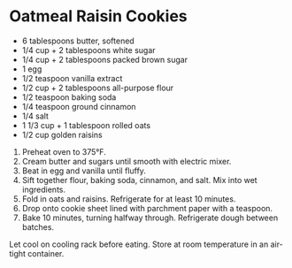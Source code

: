# Oatmeal Raisin Cookies

- 6 tablespoons butter, softened
- 1/4 cup + 2 tablespoons white sugar
- 1/4 cup + 2 tablespoons packed brown sugar
- 1 egg
- 1/2 teaspoon vanilla extract
- 1/2 cup + 2 tablespoons all-purpose flour
- 1/2 teaspoon baking soda
- 1/4 teaspoon ground cinnamon
- 1/4 salt
- 1 1/3 cup + 1 tablespoon rolled oats
- 1/2 cup golden raisins

1. Preheat oven to 375&deg;F.
2. Cream butter and sugars until smooth with electric mixer.
3. Beat in egg and vanilla until fluffy.
4. Sift together flour, baking soda, cinnamon, and salt. Mix into wet ingredients.
5. Fold in oats and raisins. Refrigerate for at least 10 minutes.
6. Drop onto cookie sheet lined with parchment paper with a teaspoon.
7. Bake 10 minutes, turning halfway through. Refrigerate dough between batches.

Let cool on cooling rack before eating. Store at room temperature in an air-tight container.